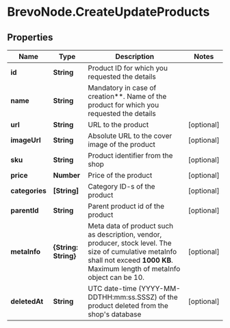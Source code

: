# BrevoNode.CreateUpdateProducts

## Properties
Name | Type | Description | Notes
------------ | ------------- | ------------- | -------------
**id** | **String** | Product ID for which you requested the details | 
**name** | **String** | Mandatory in case of creation**. Name of the product for which you requested the details | 
**url** | **String** | URL to the product | [optional] 
**imageUrl** | **String** | Absolute URL to the cover image of the product | [optional] 
**sku** | **String** | Product identifier from the shop | [optional] 
**price** | **Number** | Price of the product | [optional] 
**categories** | **[String]** | Category ID-s of the product | [optional] 
**parentId** | **String** | Parent product id of the product | [optional] 
**metaInfo** | **{String: String}** | Meta data of product such as description, vendor, producer, stock level. The size of cumulative metaInfo shall not exceed **1000 KB**. Maximum length of metaInfo object can be 10. | [optional] 
**deletedAt** | **String** | UTC date-time (YYYY-MM-DDTHH:mm:ss.SSSZ) of the product deleted from the shop's database | [optional] 


